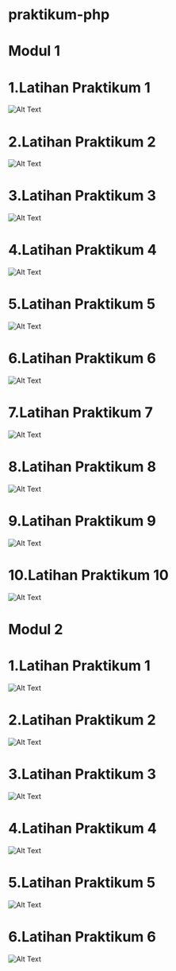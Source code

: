 # praktikum-php
# Modul 1
# 1.Latihan Praktikum 1
![Alt Text](https://github.com/ariannnnnnn/praktikum-php/blob/master/Modul%204/Screenshot%20(1691).png)
# 2.Latihan Praktikum 2
![Alt Text](https://github.com/ariannnnnnn/praktikum-php/blob/master/Modul%204/Screenshot%20(1692).png)
# 3.Latihan Praktikum 3
![Alt Text](https://github.com/ariannnnnnn/praktikum-php/blob/master/Modul%204/Screenshot%20(1693).png)
# 4.Latihan Praktikum 4
![Alt Text](https://github.com/ariannnnnnn/praktikum-php/blob/master/Modul%204/Screenshot%20(1694).png)
# 5.Latihan Praktikum 5
![Alt Text](https://github.com/ariannnnnnn/praktikum-php/blob/master/Modul%204/Screenshot%20(1695).png)
# 6.Latihan Praktikum 6
![Alt Text](https://github.com/ariannnnnnn/praktikum-php/blob/master/Modul%204/Screenshot%20(1696).png)
# 7.Latihan Praktikum 7
![Alt Text](https://github.com/ariannnnnnn/praktikum-php/blob/master/Modul%204/Screenshot%20(1697).png)
# 8.Latihan Praktikum 8
![Alt Text](https://github.com/ariannnnnnn/praktikum-php/blob/master/Modul%204/Screenshot%20(1698).png)
# 9.Latihan Praktikum 9
![Alt Text](https://github.com/ariannnnnnn/praktikum-php/blob/master/Modul%204/Screenshot%20(1699).png)
# 10.Latihan Praktikum 10
![Alt Text](https://github.com/ariannnnnnn/praktikum-php/blob/master/Modul%204/Screenshot%20(1700).png)
# Modul 2
# 1.Latihan Praktikum 1
![Alt Text](https://github.com/ariannnnnnn/praktikum-php/blob/master/Modul%204/Screenshot%20(1701).png)
# 2.Latihan Praktikum 2
![Alt Text](https://github.com/ariannnnnnn/praktikum-php/blob/master/Modul%204/Screenshot%20(1702).png)
# 3.Latihan Praktikum 3
![Alt Text](https://github.com/ariannnnnnn/praktikum-php/blob/master/Modul%204/Screenshot%20(1703).png)
# 4.Latihan Praktikum 4
![Alt Text](https://github.com/ariannnnnnn/praktikum-php/blob/master/Modul%204/Screenshot%20(1704).png)
# 5.Latihan Praktikum 5
![Alt Text](https://github.com/ariannnnnnn/praktikum-php/blob/master/Modul%204/Screenshot%20(1705).png)
# 6.Latihan Praktikum 6
![Alt Text](https://github.com/ariannnnnnn/praktikum-php/blob/master/Modul%204/Screenshot%20(1706).png)

